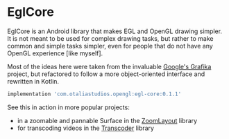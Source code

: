 # EglCore

EglCore is an Android library that makes EGL and OpenGL drawing simpler. It is not meant to be used for
complex drawing tasks, but rather to make common and simple tasks simpler, even for people that do not have
any OpenGL experience [like myself].

Most of the ideas here were taken from the invaluable [Google's Grafika](https://github.com/google/grafika) project,
but refactored to follow a more object-oriented interface and rewritten in Kotlin.

```groovy
implementation 'com.otaliastudios.opengl:egl-core:0.1.1'
```

See this in action in more popular projects:

- in a zoomable and pannable Surface in the [ZoomLayout](https://github.com/natario1/ZoomLayout) library
- for transcoding videos in the [Transcoder](https://github.com/natario1/Transcoder) library
